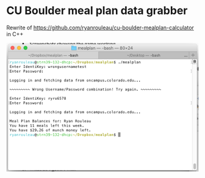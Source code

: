 # CU Boulder meal plan data grabber
Rewrite of https://github.com/ryanrouleau/cu-boulder-mealplan-calculator in C++

![alt tag](https://raw.githubusercontent.com/ryanrouleau/cu-boulder-mealplan-c/master/screenshot.png)
